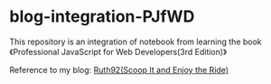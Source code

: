 # blog-integration-PJfWD

This repository is an integration of notebook from learning the book 《Professional JavaScript for Web Developers(3rd Edition)》

Reference to my blog: [Ruth92(Scoop It and Enjoy the Ride)](http://www.cnblogs.com/Ruth92/)